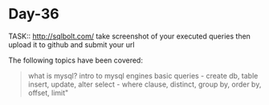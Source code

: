 # Day-36

TASK:: http://sqlbolt.com/ take screenshot of your executed queries then upload it to github and submit your url

The following topics have been covered:

> what is mysql?
> intro to mysql engines
> basic queries - create db, table
> insert, update, alter
> select - where clause, distinct, group by, order by, offset, limit"
